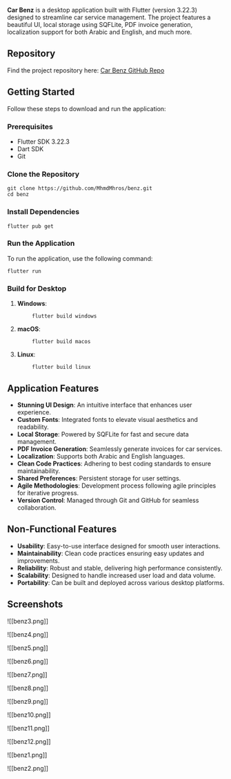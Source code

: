**Car Benz** is a desktop application built with Flutter (version 3.22.3) designed to streamline car service management. The project features a beautiful UI, local storage using SQFLite, PDF invoice generation, localization support for both Arabic and English, and much more.

## Repository
Find the project repository here: [Car Benz GitHub Repo](https://github.com/MhmdMhros/benz.git) 

## Getting Started
Follow these steps to download and run the application:

### Prerequisites
- Flutter SDK 3.22.3
- Dart SDK
- Git
### Clone the Repository
```
git clone https://github.com/MhmdMhros/benz.git
cd benz
```

### Install Dependencies
```
flutter pub get
```

### Run the Application
To run the application, use the following command:
```
flutter run
```

### Build for Desktop

1. **Windows**:
```
		flutter build windows
```
2. **macOS**:
```
		flutter build macos
```
3. **Linux**:
```
		flutter build linux
```

## Application Features

- **Stunning UI Design**: An intuitive interface that enhances user experience.
- **Custom Fonts**: Integrated fonts to elevate visual aesthetics and readability.
- **Local Storage**: Powered by SQFLite for fast and secure data management.
- **PDF Invoice Generation**: Seamlessly generate invoices for car services.
- **Localization**: Supports both Arabic and English languages.
- **Clean Code Practices**: Adhering to best coding standards to ensure maintainability.
- **Shared Preferences**: Persistent storage for user settings.
- **Agile Methodologies**: Development process following agile principles for iterative progress.
- **Version Control**: Managed through Git and GitHub for seamless collaboration.

## Non-Functional Features

- **Usability**: Easy-to-use interface designed for smooth user interactions.
- **Maintainability**: Clean code practices ensuring easy updates and improvements.
- **Reliability**: Robust and stable, delivering high performance consistently.
- **Scalability**: Designed to handle increased user load and data volume.
- **Portability**: Can be built and deployed across various desktop platforms.

## Screenshots

![[benz3.png]]

![[benz4.png]]

![[benz5.png]]

![[benz6.png]]

![[benz7.png]]

![[benz8.png]]

![[benz9.png]]

![[benz10.png]]

![[benz11.png]]

![[benz12.png]]

![[benz1.png]]

![[benz2.png]]

